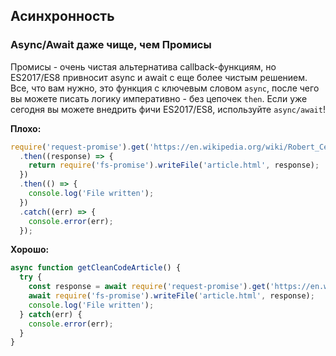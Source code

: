 ## Асинхронность

### Async/Await даже чище, чем Промисы

Промисы - очень чистая альтернатива callback-функциям, но ES2017/ES8 привносит async и await с еще более чистым решением. Все, что вам нужно, это функция с ключевым словом `async`, после чего вы можете писать логику императивно - без цепочек `then`. Если уже сегодня вы можете внедрить фичи ES2017/ES8, используйте `async/await`!

**Плохо:**

```javascript
require('request-promise').get('https://en.wikipedia.org/wiki/Robert_Cecil_Martin')
  .then((response) => {
    return require('fs-promise').writeFile('article.html', response);
  })
  .then(() => {
    console.log('File written');
  })
  .catch((err) => {
    console.error(err);
  });
```

**Хорошо:**

```javascript
async function getCleanCodeArticle() {
  try {
    const response = await require('request-promise').get('https://en.wikipedia.org/wiki/Robert_Cecil_Martin');
    await require('fs-promise').writeFile('article.html', response);
    console.log('File written');
  } catch(err) {
    console.error(err);
  }
}
```
